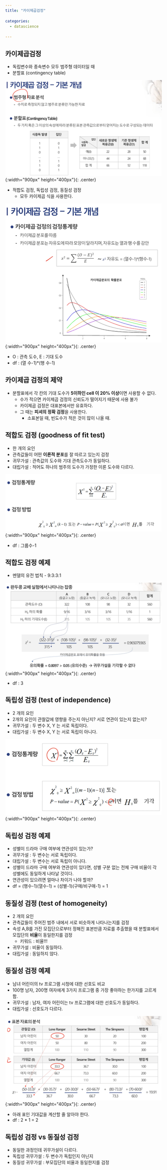 ```yaml
---
title: "카이제곱검정"

categories:
  - datascience

---
```



## 카이제곱검정
- 독립변수와 종속변수 모두 범주형 데이터일 때
- 분할표 (contingency table)

![Validation](/assets/images/chi1.PNG){:width="900px" height="400px"}{: .center}


- 적합도 검정, 독립성 검정, 동질성 검정
  - 모두 카이제곱 식을 사용한다.


![Validation](/assets/images/chi3.PNG){:width="900px" height="400px"}{: .center}

- O : 관측 도수, E : 기대 도수
- df : (열 수-1)*(행 수-1)


## 카이제곱 검정의 제약
- 분할표에서 각 칸의 기대 도수가 **5이하인 cell 이 20% 이상**이면 사용할 수 없다.
  - 수가 적으면 카이제곱 검정의 신뢰도가 떨어지기 때문에 사용 불가
  - 카이제곱 검정은 대표본에서만 유효하다.
  - 그 때는 **피셔의 정확 검정**을 사용한다.
    - 소표본일 때, 빈도수가 적은 것이 많이 나올 때.


## 적합도 검정 (goodness of fit test)
- 한 개의 요인
- 관측값들이 어떤 **이론적 분포**를 잘 따르고 있는지 검정
- 귀무가설 : 관측값의 도수와 기대 관측도수가 동일하다. 
- 대립가설 : 적어도 하나의 범주의 도수가 가정한 이론 도수와 다르다.


![Validation](/assets/images/goodness.PNG){:width="900px" height="400px"}{: .center}
- df : 그룹수-1

## 적합도 검정 예제
- 멘델의 유전 법칙 - 9:3:3:1

![Validation](/assets/images/goodness2.PNG){:width="900px" height="400px"}{: .center}

- df : 3

## 독립성 검정 (test of independence)
- 2 개의 요인
- 2개의 요인이 관찰값에 영향을 주는지 아닌지? 서로 연관이 있는지 없는지?
- 귀무가설 : 두 변수 X, Y 는 서로 독립이다.
- 대립가설 : 두 변수 X, Y 는 서로 독립이 아니다.

![Validation](/assets/images/independence.PNG){:width="900px" height="400px"}{: .center}

## 독립성 검정 예제
- 성별이 드라마 구매 여부에 연관성이 있는가?
- 귀무가설 : 두 변수는 서로 독립이다.
- 대립가설 : 두 변수는 서로 독립이 아니다.
- 성별이 드라마 구매 여부와 연관성이 있다면, 성별 구분 없는 전체 구매 비율이 각 성별에도 동일하게 나타날 것이다.
- 연관성이 있으려면 얼마나 차이가 나야 할까?
- df = (행수-1)(열수-1) = (성별-1)(구매/비구매-1) = 1


## 동질성 검정 (test of homogeneity)
- 2 개의 요인
- 관측값들이 주어진 범주 내에서 서로 비슷하게 나타나는지를 검정
- 속성 A,B를 가진 모집단으로부터 정해진 표본만큼 자료를 추출했을 때 분할표에서 모집단의 **비율**이 동일한지를 검정
  - 키워드 : 비율!!!
- 귀무가설 : 비율이 동일하다.
- 대립가설 : 동일하지 않다.

## 동질성 검정 예제
- 남녀 어린이의 tv 프로그램 시청에 대한 선호도 비교
- 100명 남자, 200명 여자에게 3가지 프로그램 중 가장 좋아하는 한가지를 고르게 함.
- 귀무가설 : 남자, 여자 어린이는 tv 프로그램에 대한 선호도가 동일하다.
- 대립가설 : 선호도가 다르다.

![Validation](/assets/images/homo.PNG){:width="900px" height="400px"}{: .center}
- 아래 표인 기대값을 계산할 줄 알아야 한다.
- df : 2 * 1 = 2

## 독립성 검정 vs 동질성 검정
- 동일한 과정인데 귀무가설이 다르다.
- 독립성 귀무가설 : 두 변수가 독립인지 아닌지
- 동질성 귀무가설 : 부모집단의 비율과 동일한지를 검정
